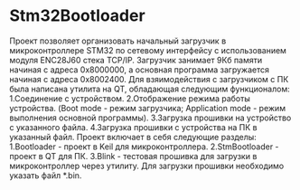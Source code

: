 # Stm32Bootloader
Проект позволяет организовать начальный загрузчик в микроконтроллере STM32 по сетевому интерфейсу с использованием модуля ENC28J60 стека TCP/IP.
Загрузчик занимает 9Кб памяти начиная с адреса 0x8000000, а основная программа загружается начиная с адреса 0x8002400.
Для взяимодействия с загрузчиком с ПК была написана утилита на QT, обладающая следующим функционалом:
1.Соединение с устройством.
2.Отображение режима работы устройства. (Boot mode - режим загрузчика; Application mode - режим выполнения основной программы).
3.Загрузка прошивки на устройство с указанного файла.
4.Загрузка прошивки с устройства на ПК в указанный файл.
Проект включает в себя следующие разделы:
1.Bootloader - проект в Keil для микроконтроллера.
2.StmBootloader - проект в QT для ПК.
3.Blink - тестовая прошивка для загрузки в микроконтроллер через утилиту.
Для загрузки прошивки необходимо указать файл *.bin.